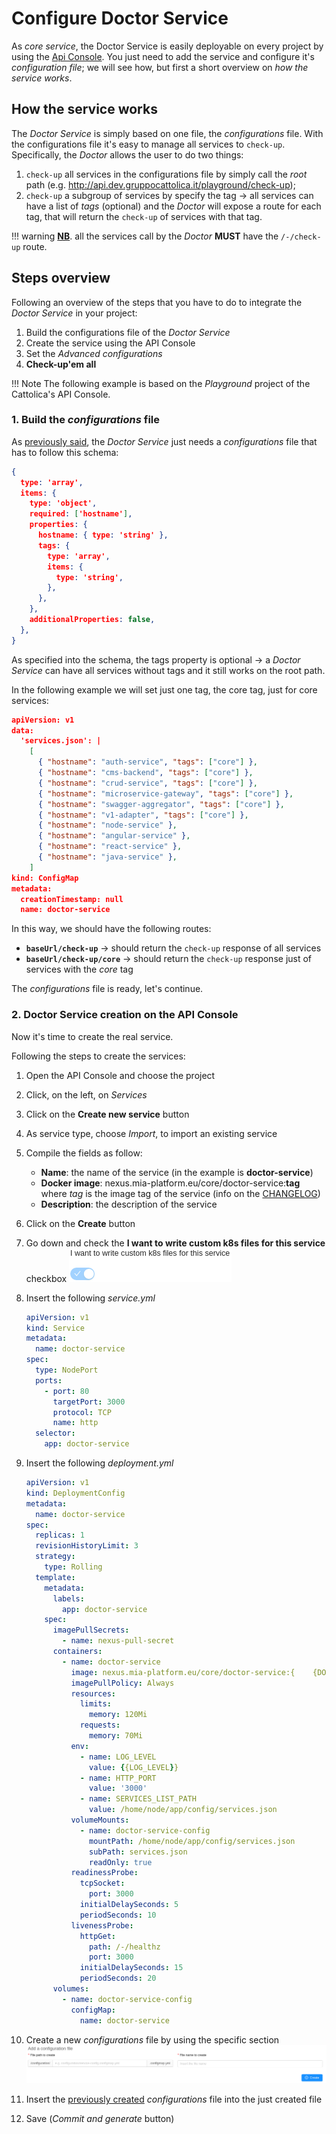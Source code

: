 # Configure Doctor Service

As _core service_, the Doctor Service is easily deployable on every project by using the <a href="https://console.cloud.mia-platform.eu/" target="_blank">Api Console</a>. You just need to add the service and configure it's _configuration file_; we will see how, but first a short overview on _how the service works_.

## How the service works

The _Doctor Service_ is simply based on one file, the _configurations_ file.
With the configurations file it's easy to manage all services to `check-up`.
Specifically, the _Doctor_ allows the user to do two things:

1. `check-up` all services in the configurations file by simply call the _root_ path (e.g. <a href="http://api.dev.gruppocattolica.it/playground/check-up" target="_blank">http://api.dev.gruppocattolica.it/playground/check-up</a>);
2. `check-up` a subgroup of services by specify the tag &rarr; all services can have a list of _tags_ (optional) and the _Doctor_ will expose a route for each tag, that will return the `check-up` of services with that tag.

!!! warning
    **<u>NB</u>**. all the services call by the _Doctor_ **MUST** have the `/-/check-up` route.

## Steps overview

Following an overview of the steps that you have to do to integrate the _Doctor Service_ in your project:

1. Build the configurations file of the _Doctor Service_
2. Create the service using the API Console
3. Set the _Advanced configurations_
4. **Check-up'em all**

!!! Note
    The following example is based on the _Playground_ project of the Cattolica's API Console.

### 1. Build the _configurations_ file

As [previously said](#How-the-service-works), the _Doctor Service_ just needs a _configurations_ file that has to follow this schema:

```json
{
  type: 'array',
  items: {
    type: 'object',
    required: ['hostname'],
    properties: {
      hostname: { type: 'string' },
      tags: {
        type: 'array',
        items: {
          type: 'string',
        },
      },
    },
    additionalProperties: false,
  },
}
```

As specified into the schema, the tags property is optional &rarr; a _Doctor Service_ can have all services without tags and it still works on the root path.

In the following example we will set just one tag, the core tag, just for core services:

```json
apiVersion: v1
data:
  'services.json': |
    [
      { "hostname": "auth-service", "tags": ["core"] },
      { "hostname": "cms-backend", "tags": ["core"] },
      { "hostname": "crud-service", "tags": ["core"] },
      { "hostname": "microservice-gateway", "tags": ["core"] },
      { "hostname": "swagger-aggregator", "tags": ["core"] },
      { "hostname": "v1-adapter", "tags": ["core"] },
      { "hostname": "node-service" },
      { "hostname": "angular-service" },
      { "hostname": "react-service" },
      { "hostname": "java-service" },
    ]
kind: ConfigMap
metadata:
  creationTimestamp: null
  name: doctor-service

```

In this way, we should have the following routes:

- **`baseUrl/check-up`** &rarr; should return the `check-up` response of all services
- **`baseUrl/check-up/core`** &rarr; should return the `check-up` response just of services with the _core_ tag

The _configurations_ file is ready, let's continue.

### 2. Doctor Service creation on the API Console

Now it's time to create the real service.

Following the steps to create the services:

1. Open the API Console and choose the project
2. Click, on the left, on _Services_
3. Click on the **Create new service** button
4. As service type, choose _Import_, to import an existing service
5. Compile the fields as follow:
   - **Name**: the name of the service (in the example is **doctor-service**)
   - **Docker image**: nexus.mia-platform.eu/core/doctor-service:**tag** where _tag_ is the image tag of the service (info on the <a href="https://git.tools.mia-platform.eu/platform/core/doctor-service/blob/master/CHANGELOG.md" target="_blank">CHANGELOG</a>)
   - **Description**: the description of the service
6. Click on the **Create** button
7. Go down and check the **I want to write custom k8s files for this service** checkbox ![alt_image](./img/custom_k8s_configs_check.png)
8. Insert the following _service.yml_

    ```yml
    apiVersion: v1
    kind: Service
    metadata:
      name: doctor-service
    spec:
      type: NodePort
      ports:
        - port: 80
          targetPort: 3000
          protocol: TCP
          name: http
      selector:
        app: doctor-service
    ```

9. Insert the following _deployment.yml_

    ```yml
    apiVersion: v1
    kind: DeploymentConfig
    metadata:
      name: doctor-service
    spec:
      replicas: 1
      revisionHistoryLimit: 3
      strategy:
        type: Rolling
      template:
        metadata:
          labels:
            app: doctor-service
        spec:
          imagePullSecrets:
            - name: nexus-pull-secret
          containers:
            - name: doctor-service
              image: nexus.mia-platform.eu/core/doctor-service:{    {DOCTOR_SERVICE_IMAGE_TAG}}
              imagePullPolicy: Always
              resources:
                limits:
                  memory: 120Mi
                requests:
                  memory: 70Mi
              env:
                - name: LOG_LEVEL
                  value: {{LOG_LEVEL}}
                - name: HTTP_PORT
                  value: '3000'
                - name: SERVICES_LIST_PATH
                  value: /home/node/app/config/services.json
              volumeMounts:
                - name: doctor-service-config
                  mountPath: /home/node/app/config/services.json
                  subPath: services.json
                  readOnly: true
              readinessProbe:
                tcpSocket:
                  port: 3000
                initialDelaySeconds: 5
                periodSeconds: 10
              livenessProbe:
                httpGet:
                  path: /-/healthz
                  port: 3000
                initialDelaySeconds: 15
                periodSeconds: 20
          volumes:
            - name: doctor-service-config
              configMap:
                name: doctor-service
    ```

10. Create a new _configurations_ file by using the specific section ![alt_image](./img/create_configurations_file.png)
11. Insert the [previously created](#1-Build-the-configurations-file) _configurations_ file into the just created file
12. Save (_Commit and generate_ button)
